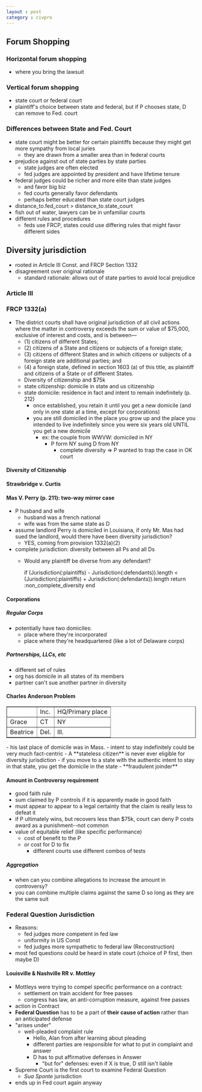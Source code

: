 ```yaml
---
layout : post
category : civpro
---
```


## Forum Shopping

### Horizontal forum shopping
- where you bring the lawsuit

### Vertical forum shopping
- state court or federal court
- plaintiff's choice between state and federal, but if P chooses state, D can remove to Fed. court

### Differences between State and Fed. Court
- state court might be better for certain plaintiffs because they might get more sympathy from local juries
	- they are drawn from a smaller area than in federal courts
- prejudice against out of state parties by state parties
	- state judges are often elected
	- fed judges are appointed by president and have lifetime tenure
- federal judges could be richer and more elite than state judges
	- and favor big biz
	- fed courts generally favor defendants
	- perhaps better educated than state court judges
- distance_to.fed_court > distance_to.state_court
- fish out of water, lawyers can be in unfamiliar courts
- different rules and procedures
	- feds use FRCP, states could use differing rules that might favor different sides

## Diversity jurisdiction
- rooted in Article III Const. and FRCP Section 1332
- disagreement over original rationale
	- standard rationale: allows out of state parties to avoid local prejudice

### Article III

### FRCP 1332(a) 
- The district courts shall have original jurisdiction of all civil actions where the matter in controversy exceeds the sum or value of $75,000, exclusive of interest and costs, and is between—
	- (1) citizens of different States;
	- (2) citizens of a State and citizens or subjects of a foreign state;
	- (3) citizens of different States and in which citizens or subjects of a foreign state are additional parties; and
	- (4) a foreign state, defined in section 1603 (a) of this title, as plaintiff and citizens of a State or of different States.
	- Diversity of citizenship and $75k
	- state citizenship: domicile in state and us citizenship
	- state domicile: residence in fact and intent to remain indefinitely (p. 212)
		- once established, you retain it until you get a new domicile (and only in one state at a time, except for corporations)
		- you are still domiciled in the place you grow up and the place you intended to live indefinitely since you were six years old UNTIL you get a new domicile
			- ex: the couple from WWVW: domiciled in NY
				- P form NY suing D from NY
					- complete diversity => P wanted to trap the case in OK court

#### Diversity of Citizenship

#### Strawbridge v. Curtis

#### Mas V. Perry (p. 211): two-way mirror case
- P husband and wife
	- husband was a french national
	- wife was from the same state as D
- assume landlord Perry is domiciled in Louisiana, if only Mr. Mas had sued the landlord, would there have been diversity jurisdiction?
	- YES, coming from provision 1332(a)(2)
- complete jurisdiction: diversity between all Ps and all Ds
	- Would any plaintiff be diverse from any defendant?
	
		if (Jurisdiction(:plaintiffs) - Jurisdiction(:defendants)).length < (Jurisdiction(:plaintiffs) + Jurisdiction(:defendants)).length
			return :non_complete_diversity
		end

#### Corporations

##### Regular Corps
- potentially have two domiciles:
	- place where they're incorporated
	- place where they're headquartered (like a lot of Delaware corps)

##### Partnerships, LLCs, etc
- different set of rules
- org has domicile in all states of its members
- partner can't sue another partner in diversity

#### Charles Anderson Problem
<table border="1">
	<tr>
		<td></td>
		<td>Inc.</td>
		<td>HQ/Primary place</td>
	</tr>
	<tr>
		<td>Grace</td>
		<td>CT</td>
		<td>NY</td>
	</tr>
	<tr>
		<td>Beatrice</td>
		<td>Del.</td>
		<td>Ill.</td>
	</tr>
</table>
- his last place of domicile was in Mass.
- intent to stay indefinitely could be very much fact-centric
- A **stateless citizen** is never ever eligible for diversity jurisdiction
- if you move to a state with the authentic intent to stay in that state, you get the domicile in the state
- **fraudulent joinder**

#### Amount in Controversy requirement
- good faith rule
- sum claimed by P controls if it is apparently made in good faith
- must appear to appear to a legal certainty that the claim is really less to defeat it
- if P ultimately wins, but recovers less than $75k, court can deny P costs award as a punishment--not common
- value of equitable relief (like specific performance)
	- cost of benefit to the P
	- or cost for D to fix
		- different courts use different combos of tests

##### Aggregation
- when can you combine allegations to increase the amount in controversy?
- you can combine multiple claims against the same D so long as they are the same suit

### Federal Question Jurisdiction
- Reasons:
	- fed judges more competent in fed law
	- uniformity in US Const
	- fed judges more sympathetic to federal law (Reconstruction)
- most fed questions could be heard in state court (choice of P first, then maybe D)

#### Louisville & Nashville RR v. Mottley
- Mottleys were trying to compel specific performance on a contract:
	- settlement on train accident for free passes
	- congress has law, an anti-corruption measure, against free passes
- action in Contract
- **Federal Question** has to be a part of **their cause of action** rather than an anticipated defense
- "arises under"
	- well-pleaded complaint rule
		- Hello, Alan from after learning about pleading
		- different parties are responsible for what to put in complaint and answer
		- D has to put affirmative defenses in Answer
			- "but for" defenses: even if X is true, D still isn't liable
- Supreme Court is the first court to examine Federal Question
	- *Sua Sponte* jurisdiction
- ends up in Fed court again anyway
